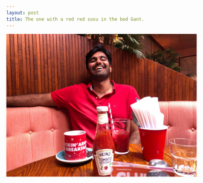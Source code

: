 ```yaml
---
layout: post
title: The one with a red red susu in the bed Gant.
---
```


![Red](/images/gant_red_breakfast_club.jpg)



